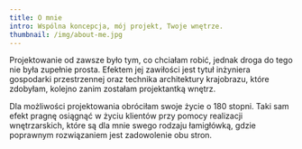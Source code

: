 ```yaml
---
title: O mnie
intro: Wspólna koncepcja, mój projekt, Twoje wnętrze.
thumbnail: /img/about-me.jpg
---
```


Projektowanie od zawsze było tym, co chciałam robić, jednak droga do tego nie była zupełnie prosta. Efektem jej zawiłości jest tytuł inżyniera gospodarki przestrzennej oraz technika architektury krajobrazu, które zdobyłam, kolejno zanim zostałam projektantką wnętrz.

Dla możliwości projektowania obróciłam swoje życie o 180 stopni. Taki sam efekt pragnę osiągnąć w życiu klientów przy pomocy realizacji wnętrzarskich, które są dla mnie swego rodzaju łamigłówką, gdzie poprawnym rozwiązaniem jest zadowolenie obu stron.